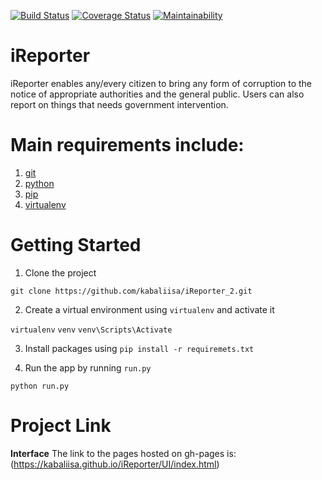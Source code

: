 [![Build Status](https://travis-ci.org/kabaliisa/iReporter_2.svg?branch=develop)](https://travis-ci.org/kabaliisa/iReporter_2) [![Coverage Status](https://coveralls.io/repos/github/kabaliisa/iReporter_2/badge.svg?branch=develop)](https://coveralls.io/github/kabaliisa/iReporter_2?branch=develop) [![Maintainability](https://api.codeclimate.com/v1/badges/e7930497fc0b4809925b/maintainability)](https://codeclimate.com/github/kabaliisa/iReporter_2/maintainability)

# iReporter

iReporter enables
any/every citizen to bring any form of corruption to the notice of appropriate authorities and the general public. Users can also report on things that needs government intervention.

# Main requirements include:

1. [git](https://git-scm.com/)
2. [python](https://docs.python.org/3/)
3. [pip](https://pypi.org/project/pip/)
4. [virtualenv](https://virtualenv.pypa.io/en/stable/)

# Getting Started

1. Clone the project <br>

`git clone https://github.com/kabaliisa/iReporter_2.git`

2. Create a virtual environment using `virtualenv` and activate it <br>

`virtualenv` `venv` `venv\Scripts\Activate`

3. Install packages using `pip install -r requiremets.txt`

4. Run the app by running `run.py` <br>

`python run.py`

# Project Link

**Interface** The link to the pages hosted on gh-pages is:(https://kabaliisa.github.io/iReporter/UI/index.html)
